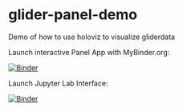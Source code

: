 # glider-panel-demo
Demo of how to use holoviz to visualize gliderdata

Launch interactive Panel App with MyBinder.org:

[![Binder](https://mybinder.org/badge_logo.svg)](https://mybinder.org/v2/gh/dhruvbalwada/glider-panel-demo/main?urlpath=%2Fpanel%2Fholoviz_gliderdash)


Launch Jupyter Lab Interface:

[![Binder](https://mybinder.org/badge_logo.svg)](https://mybinder.org/v2/gh/dhruvbalwada/glider-panel-demo/main?urlpath=lab)
